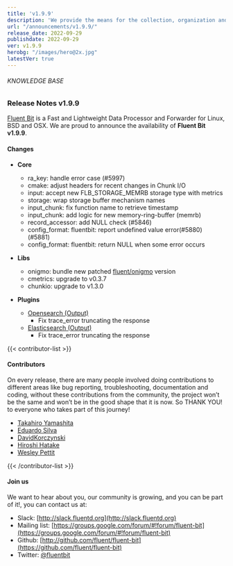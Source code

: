 ```yaml
---
title: 'v1.9.9'
description: 'We provide the means for the collection, organization and computerized retrieval of knowledge and Lightweight Data Forwarder for Linux, BSD, macOS and Windows.'
url: "/announcements/v1.9.9/"
release_date: 2022-09-29
publishdate: 2022-09-29
ver: v1.9.9
herobg: "/images/hero@2x.jpg"
latestVer: true
---
```


###### KNOWLEDGE BASE

### Release Notes v1.9.9

[Fluent Bit](https://fluentbit.io) is a Fast and Lightweight Data Processor and Forwarder for Linux, BSD and OSX. We are proud to announce the availability of **Fluent Bit v1.9.9**.

#### Changes

 - __Core__
   - ra_key: handle error case (#5997)
   - cmake: adjust headers for recent changes in Chunk I/O
   - input: accept new FLB_STORAGE_MEMRB storage type with metrics
   - storage: wrap storage buffer mechanism names
   - input_chunk: fix function name to retrieve timestamp
   - input_chunk: add logic for new memory-ring-buffer (memrb)
   - record_accessor: add NULL check (#5846)
   - config_format: fluentbit: report undefined value error(#5880) (#5881)
   - config_format: fluentbit: return NULL when some error occurs

- __Libs__
   - onigmo: bundle new patched [fluent/onigmo](https://github.com/fluent/onigmo) version
   - cmetrics: upgrade to v0.3.7
   - chunkio: upgrade to v1.3.0

 - __Plugins__
   - [Opensearch (Output)](https://docs.fluentbit.io/manual/1.9/pipeline/outputs/opensearch/)
      - Fix trace_error truncating the response
   - [Elasticsearch (Output)](https://docs.fluentbit.io/manual/1.9/pipeline/outputs/elasticsearch/)
      - Fix trace_error truncating the response

{{< contributor-list >}}

#### Contributors

On every release, there are many people involved doing contributions to different areas like bug reporting, troubleshooting, documentation and coding, without these contributions from the community, the project won’t be the same and won’t be in the good shape that it is now. So THANK YOU! to everyone who takes part of this journey!


- [Takahiro Yamashita](https://github.com/nokute78)
- [Eduardo Silva](https://github.com/edsiper)
- [DavidKorczynski](https://github.com/DavidKorczynski)
- [Hiroshi Hatake](https://github.com/cosmo0920)
- [Wesley Pettit](https://github.com/PettitWesley)

{{< /contributor-list >}}

#### Join us

We want to hear about you, our community is growing, and you can be part of it!, you can contact us at:

* Slack: [http://slack.fluentd.org](http://slack.fluentd.org)
* Mailing list: [https://groups.google.com/forum/#!forum/fluent-bit](https://groups.google.com/forum/#!forum/fluent-bit)
* Github: [http://github.com/fluent/fluent-bit](https://github.com/fluent/fluent-bit)
* Twitter: [@fluentbit](https://twitter.com/fluentbit)